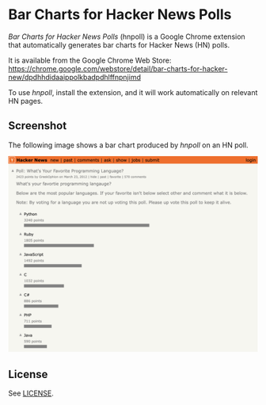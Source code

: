 Bar Charts for Hacker News Polls
================================

*Bar Charts for Hacker News Polls* (hnpoll) is a Google Chrome extension that automatically
generates bar charts for Hacker News (HN) polls.

It is available from the Google Chrome Web Store:
https://chrome.google.com/webstore/detail/bar-charts-for-hacker-new/dpdhhdidaaippolkbadpdhlffnpnjimd

To use *hnpoll*, install the extension, and it will work automatically on relevant HN pages.

Screenshot
----------

The following image shows a bar chart produced by *hnpoll* on an HN poll.

<img src="https://github.com/dstein64/media/blob/main/hnpoll/screenshot.png?raw=true" width="796" />

License
-------

See [LICENSE](LICENSE).
